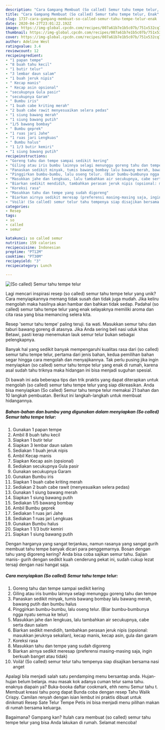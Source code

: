 ```yaml
---
description: "Cara Gampang Membuat (So called) Semur tahu tempe telur, Enak"
title: "Cara Gampang Membuat (So called) Semur tahu tempe telur, Enak"
slug: 1737-cara-gampang-membuat-so-called-semur-tahu-tempe-telur-enak
date: 2020-04-27T23:01:22.192Z
image: https://img-global.cpcdn.com/recipes/007a61b7e1b5c07b/751x532cq70/so-called-semur-tahu-tempe-telur-foto-resep-utama.jpg
thumbnail: https://img-global.cpcdn.com/recipes/007a61b7e1b5c07b/751x532cq70/so-called-semur-tahu-tempe-telur-foto-resep-utama.jpg
cover: https://img-global.cpcdn.com/recipes/007a61b7e1b5c07b/751x532cq70/so-called-semur-tahu-tempe-telur-foto-resep-utama.jpg
author: Adeline West
ratingvalue: 3.4
reviewcount: 12
recipeingredient:
- "1 papan tempe"
- "8 buah tahu kecil"
- "1 butir telur"
- "3 lembar daun salam"
- "1 buah jeruk nipis"
- " Kecap manis"
- " Kecap asin opsional"
- "secukupnya Gula pasir"
- "secukupnya Garam"
- " Bumbu iris"
- "1 buah cabe kriting merah"
- "2 buah cabe rawit menyesuaikan selera pedas"
- "1 siung bawang merah"
- "1 siung bawang putih"
- "1/5 bawang bombay"
- " Bumbu geprek"
- "1 ruas jari Jahe"
- "1 ruas jari Lengkuas"
- " Bumbu halus"
- "1 1/3 butir kemiri"
- "1 siung bawang putih"
recipeinstructions:
- "Goreng tahu dan tempe sampai sedikit kering"
- "Giling atau iris bumbu lainnya selagi menunggu goreng tahu dan tempe"
- "Panaskan sedikit minyak, tumis bawang bombay lalu bawang merah, bawang putih dan bumbu halus"
- "Pinggirkan bumbu-bumbu, lalu oseng telur. (Biar bumbu-bumbunya ngga nyatu semua ke telur)"
- "Masukkan jahe dan lengkuas, lalu tambahkan air secukupnya, cabe serta daun salam"
- "Biarkan sedikit mendidih, tambahkan perasan jeruk nipis (opsional: masukkan jeruknya sekalian), kecap manis, kecap asin, gula dan garam"
- "Koreksi rasa"
- "Masukkan tahu dan tempe yang sudah digoreng"
- "Biarkan airnya sedikit meresap (preferensi masing-masing saja, ingin berkuah banget atau tidak)"
- "Voilà! (So called) semur telur tahu tempenya siap disajikan bersama nasi anget"
categories:
- Resep
tags:
- so
- called
- semur

katakunci: so called semur 
nutrition: 159 calories
recipecuisine: Indonesian
preptime: "PT12M"
cooktime: "PT30M"
recipeyield: "3"
recipecategory: Lunch

---
```



![(So called) Semur tahu tempe telur](https://img-global.cpcdn.com/recipes/007a61b7e1b5c07b/751x532cq70/so-called-semur-tahu-tempe-telur-foto-resep-utama.jpg)

Lagi mencari inspirasi resep (so called) semur tahu tempe telur yang unik? Cara menyiapkannya memang tidak susah dan tidak juga mudah. Jika keliru mengolah maka hasilnya akan hambar dan bahkan tidak sedap. Padahal (so called) semur tahu tempe telur yang enak selayaknya memiliki aroma dan cita rasa yang bisa memancing selera kita.

Resep &#39;semur tahu tempe&#39; paling teruji. tia wati. Masukkan semur tahu dan taburi bawang goreng di atasnya. Jika Anda sering beli nasi uduk khas Betawi, pasti kerap menemukan lauk semur telur bukan sebagai pelengkapnya.

Banyak hal yang sedikit banyak mempengaruhi kualitas rasa dari (so called) semur tahu tempe telur, pertama dari jenis bahan, kedua pemilihan bahan segar hingga cara mengolah dan menyajikannya. Tak perlu pusing jika ingin menyiapkan (so called) semur tahu tempe telur yang enak di rumah, karena asal sudah tahu triknya maka hidangan ini bisa menjadi suguhan spesial.


Di bawah ini ada beberapa tips dan trik praktis yang dapat diterapkan untuk mengolah (so called) semur tahu tempe telur yang siap dikreasikan. Anda bisa menyiapkan (So called) Semur tahu tempe telur memakai 21 bahan dan 10 langkah pembuatan. Berikut ini langkah-langkah untuk membuat hidangannya.

<!--inarticleads1-->

##### Bahan-bahan dan bumbu yang digunakan dalam menyiapkan (So called) Semur tahu tempe telur:

1. Gunakan 1 papan tempe
1. Ambil 8 buah tahu kecil
1. Siapkan 1 butir telur
1. Siapkan 3 lembar daun salam
1. Sediakan 1 buah jeruk nipis
1. Ambil  Kecap manis
1. Siapkan  Kecap asin (opsional)
1. Sediakan secukupnya Gula pasir
1. Gunakan secukupnya Garam
1. Gunakan  Bumbu iris
1. Siapkan 1 buah cabe kriting merah
1. Sediakan 2 buah cabe rawit (menyesuaikan selera pedas)
1. Gunakan 1 siung bawang merah
1. Siapkan 1 siung bawang putih
1. Sediakan 1/5 bawang bombay
1. Ambil  Bumbu geprek
1. Sediakan 1 ruas jari Jahe
1. Sediakan 1 ruas jari Lengkuas
1. Gunakan  Bumbu halus
1. Siapkan 1 1/3 butir kemiri
1. Siapkan 1 siung bawang putih


Dengan harganya yang sangat terjankau, namun rasanya yang sangat gurih membuat tahu tempe banyak dicari para penggemarnya. Bosan dengan tahu yang digoreng kering? Anda bisa coba sajikan semur tahu. Sajian manis- gurih dengan sedikit kuah cenderung pekat ini, sudah cukup lezat tersaji dengan nasi hangat saja. 

<!--inarticleads2-->

##### Cara menyiapkan (So called) Semur tahu tempe telur:

1. Goreng tahu dan tempe sampai sedikit kering
1. Giling atau iris bumbu lainnya selagi menunggu goreng tahu dan tempe
1. Panaskan sedikit minyak, tumis bawang bombay lalu bawang merah, bawang putih dan bumbu halus
1. Pinggirkan bumbu-bumbu, lalu oseng telur. (Biar bumbu-bumbunya ngga nyatu semua ke telur)
1. Masukkan jahe dan lengkuas, lalu tambahkan air secukupnya, cabe serta daun salam
1. Biarkan sedikit mendidih, tambahkan perasan jeruk nipis (opsional: masukkan jeruknya sekalian), kecap manis, kecap asin, gula dan garam
1. Koreksi rasa
1. Masukkan tahu dan tempe yang sudah digoreng
1. Biarkan airnya sedikit meresap (preferensi masing-masing saja, ingin berkuah banget atau tidak)
1. Voilà! (So called) semur telur tahu tempenya siap disajikan bersama nasi anget


Apalagi bila menjadi salah satu pendamping menu bersantap anda. Hujan-hujan belum belanja. mau masak kok adanya cuman telur sama tahu. enaknya diapain ya? Buka-booka daftar cookmark, ehh nemu Semur tahu t. Membuat kreasi tahu pong dapat Bunda coba dengan resep Tahu Walik Crispy. Camilan renyah dengan isian lembut ini praktis dibuat untuk dinikmati Resep Sate Telur Tempe Petis ini bisa menjadi menu pilihan makan di rumah bersama keluarga. 

Bagaimana? Gampang kan? Itulah cara membuat (so called) semur tahu tempe telur yang bisa Anda lakukan di rumah. Selamat mencoba!

